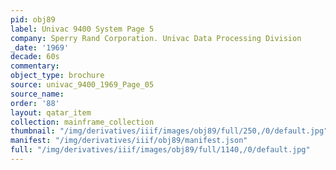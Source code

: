 ```yaml
---
pid: obj89
label: Univac 9400 System Page 5
company: Sperry Rand Corporation. Univac Data Processing Division
_date: '1969'
decade: 60s
commentary:
object_type: brochure
source: univac_9400_1969_Page_05
source_name:
order: '88'
layout: qatar_item
collection: mainframe_collection
thumbnail: "/img/derivatives/iiif/images/obj89/full/250,/0/default.jpg"
manifest: "/img/derivatives/iiif/obj89/manifest.json"
full: "/img/derivatives/iiif/images/obj89/full/1140,/0/default.jpg"
---
```

